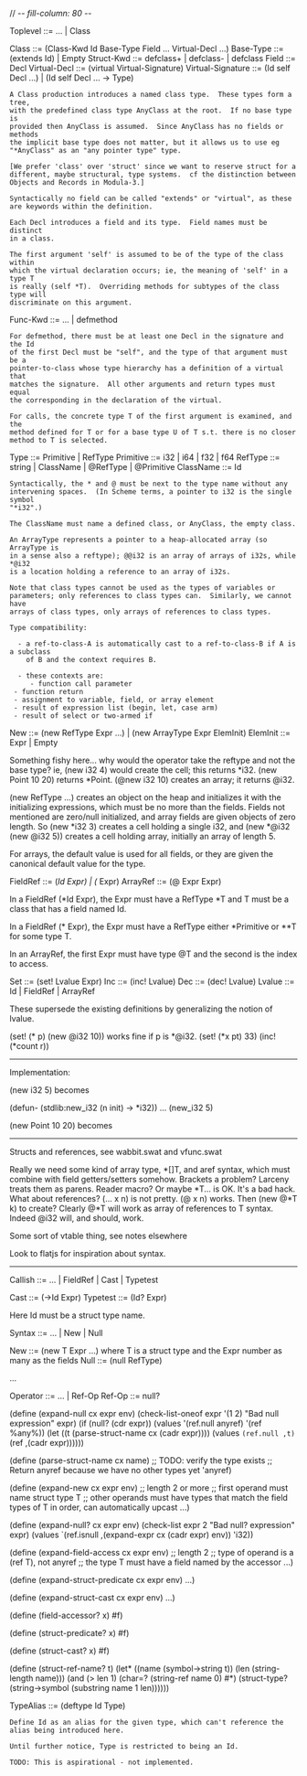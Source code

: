 // -*- fill-column: 80 -*-

Toplevel   ::= ... | Class

Class      ::= (Class-Kwd Id Base-Type Field ... Virtual-Decl ...)
Base-Type  ::= (extends Id) | Empty
Struct-Kwd ::= defclass+ | defclass- | defclass
Field      ::= Decl
Virtual-Decl ::= (virtual Virtual-Signature)
Virtual-Signature ::= (Id self Decl ...) | (Id self Decl ... -> Type)

    A Class production introduces a named class type.  These types form a tree,
    with the predefined class type AnyClass at the root.  If no base type is
    provided then AnyClass is assumed.  Since AnyClass has no fields or methods
    the implicit base type does not matter, but it allows us to use eg
    "*AnyClass" as an "any pointer type" type.

    [We prefer 'class' over 'struct' since we want to reserve struct for a
    different, maybe structural, type systems.  cf the distinction between
    Objects and Records in Modula-3.]

    Syntactically no field can be called "extends" or "virtual", as these
    are keywords within the definition.

    Each Decl introduces a field and its type.  Field names must be distinct
    in a class.

    The first argument 'self' is assumed to be of the type of the class within
    which the virtual declaration occurs; ie, the meaning of 'self' in a type T
    is really (self *T).  Overriding methods for subtypes of the class type will
    discriminate on this argument.
    
Func-Kwd   ::= ... | defmethod

    For defmethod, there must be at least one Decl in the signature and the Id
    of the first Decl must be "self", and the type of that argument must be a
    pointer-to-class whose type hierarchy has a definition of a virtual that
    matches the signature.  All other arguments and return types must equal
    the corresponding in the declaration of the virtual.

    For calls, the concrete type T of the first argument is examined, and the
    method defined for T or for a base type U of T s.t. there is no closer
    method to T is selected.

Type       ::= Primitive | RefType
Primitive  ::= i32 | i64 | f32 | f64
RefType    ::= string | ClassName | @RefType | @Primitive
ClassName ::= Id

    Syntactically, the * and @ must be next to the type name without any
    intervening spaces.  (In Scheme terms, a pointer to i32 is the single symbol
    "*i32".)

    The ClassName must name a defined class, or AnyClass, the empty class.

    An ArrayType represents a pointer to a heap-allocated array (so ArrayType is
    in a sense also a reftype); @@i32 is an array of arrays of i32s, while *@i32
    is a location holding a reference to an array of i32s.
    
    Note that class types cannot be used as the types of variables or
    parameters; only references to class types can.  Similarly, we cannot have
    arrays of class types, only arrays of references to class types.

    Type compatibility:

      - a ref-to-class-A is automatically cast to a ref-to-class-B if A is a subclass
        of B and the context requires B.

      - these contexts are:
         - function call parameter
	 - function return
	 - assignment to variable, field, or array element
	 - result of expression list (begin, let, case arm)
	 - result of select or two-armed if
	 
New        ::= (new RefType Expr ...) | (new ArrayType Expr ElemInit)
ElemInit   ::= Expr | Empty

   Something fishy here... why would the operator take the reftype and not
   the base type?  ie, (new i32 4) would create the cell; this returns *i32.
   (new Point 10 20) returns *Point. (@new i32 10) creates an array; it returns @i32.

   (new RefType ...) creates an object on the heap and initializes it with the
   initializing expressions, which must be no more than the fields.  Fields not
   mentioned are zero/null initialized, and array fields are given objects of
   zero length.  So (new *i32 3) creates a cell holding a single i32, and
   (new *@i32 (new @i32 5)) creates a cell holding array, initially an array of
   length 5.

   For arrays, the default value is used for all fields, or they are given the
   canonical default value for the type.

FieldRef   ::= (*Id Expr) | (* Expr)
ArrayRef   ::= (@ Expr Expr)

   In a FieldRef (*Id Expr), the Expr must have a RefType *T and T must be
   a class that has a field named Id.

   In a FieldRef (* Expr), the Expr must have a RefType either *Primitive
   or **T for some type T.

   In an ArrayRef, the first Expr must have type @T and the second is the
   index to access.

Set        ::= (set! Lvalue Expr)
Inc        ::= (inc! Lvalue)
Dec        ::= (dec! Lvalue)
Lvalue     ::= Id | FieldRef | ArrayRef

  These supersede the existing definitions by generalizing the notion of lvalue.

  (set! (* p) (new @i32 10))  works fine if p is *@i32.
  (set! (*x pt) 33)
  (inc! (*count r))


--------------------------------------------------

Implementation:

(new i32 5) becomes

(defun- (stdlib:new_i32 (n init) -> *i32))
...
(new_i32 5)

(new Point 10 20) becomes


--------------------------------------------------

Structs and references, see wabbit.swat and vfunc.swat

Really we need some kind of array type, *[]T, and aref syntax, which must
combine with field getters/setters somehow.  Brackets a problem?  Larceny treats
them as parens.  Reader macro?  Or maybe *T... is OK.  It's a bad hack.  What
about references?  (... x n) is not pretty.  (@ x n) works.  Then (new @*T k) to
create?  Clearly @*T will work as array of references to T syntax.  Indeed @i32
will, and should, work.

Some sort of vtable thing, see notes elsewhere

Look to flatjs for inspiration about syntax.

--------------------------------------------------



Callish    ::= ... | FieldRef | Cast | Typetest

Cast       ::= (->Id Expr)
Typetest   ::= (Id? Expr)

  Here Id must be a struct type name.

Syntax     ::= ... | New | Null

New        ::= (new T Expr ...) where T is a struct type and the Expr number as many as the fields
Null       ::= (null RefType)

   ...

Operator ::= ... | Ref-Op
Ref-Op   ::= null?


(define (expand-null cx expr env)
  (check-list-oneof expr '(1 2) "Bad null expression" expr)
  (if (null? (cdr expr))
      (values '(ref.null anyref) '(ref %any%))
      (let ((t (parse-struct-name cx (cadr expr))))
	(values `(ref.null ,t) `(ref ,(cadr expr))))))

(define (parse-struct-name cx name)
  ;; TODO: verify the type exists
  ;; Return anyref because we have no other types yet
  'anyref)

(define (expand-new cx expr env)
  ;; length 2 or more
  ;; first operand must name struct type T
  ;; other operands must have types that match the field types of T in order, can automatically upcast
  ...)

(define (expand-null? cx expr env)
  (check-list expr 2 "Bad null? expression" expr)
  (values `(ref.isnull ,(expand-expr cx (cadr expr) env)) 'i32))

(define (expand-field-access cx expr env)
  ;; length 2
  ;; type of operand is a (ref T), not anyref
  ;; the type T must have a field named by the accessor
  ...)

(define (expand-struct-predicate cx expr env)
  ...)

(define (expand-struct-cast cx expr env)
  ...)

(define (field-accessor? x)
  #f)

(define (struct-predicate? x)
  #f)

(define (struct-cast? x)
  #f)


(define (struct-ref-name? t)
  (let* ((name (symbol->string t))
	 (len  (string-length name)))
    (and (> len 1)
	 (char=? (string-ref name 0) #\*)
	 (struct-type? (string->symbol (substring name 1 len))))))


TypeAlias  ::= (deftype Id Type)

    Define Id as an alias for the given type, which can't reference the
    alias being introduced here.

    Until further notice, Type is restricted to being an Id.

    TODO: This is aspirational - not implemented.

